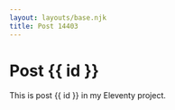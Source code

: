 ```yaml
---
layout: layouts/base.njk
title: Post 14403
---
```


# Post {{ id }}

This is post {{ id }} in my Eleventy project.
